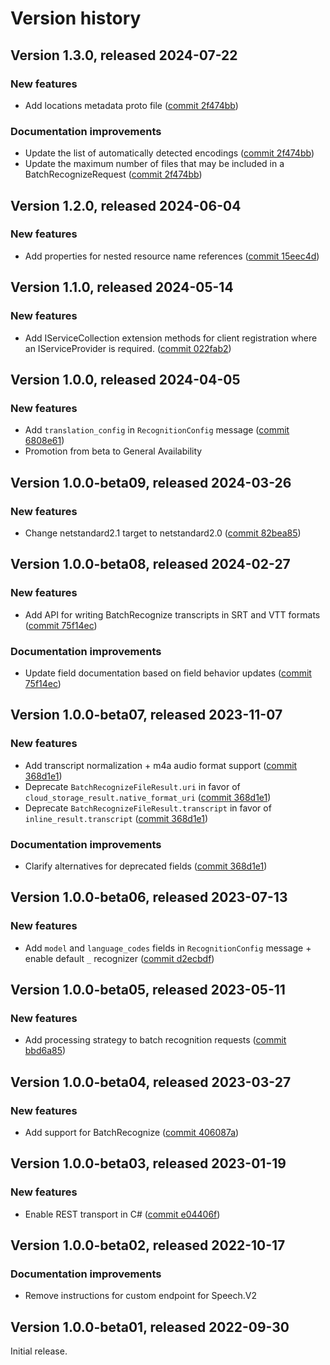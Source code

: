 # Version history

## Version 1.3.0, released 2024-07-22

### New features

- Add locations metadata proto file ([commit 2f474bb](https://github.com/googleapis/google-cloud-dotnet/commit/2f474bb22f35ab4383898bdb75e435ce5afafc27))

### Documentation improvements

- Update the list of automatically detected encodings ([commit 2f474bb](https://github.com/googleapis/google-cloud-dotnet/commit/2f474bb22f35ab4383898bdb75e435ce5afafc27))
- Update the maximum number of files that may be included in a BatchRecognizeRequest ([commit 2f474bb](https://github.com/googleapis/google-cloud-dotnet/commit/2f474bb22f35ab4383898bdb75e435ce5afafc27))

## Version 1.2.0, released 2024-06-04

### New features

- Add properties for nested resource name references ([commit 15eec4d](https://github.com/googleapis/google-cloud-dotnet/commit/15eec4dabb9fd3cf3b8f4b978d64b7ba435ca995))

## Version 1.1.0, released 2024-05-14

### New features

- Add IServiceCollection extension methods for client registration where an IServiceProvider is required. ([commit 022fab2](https://github.com/googleapis/google-cloud-dotnet/commit/022fab203f28fb9c608972af7f8b83f571ae5694))

## Version 1.0.0, released 2024-04-05

### New features

- Add `translation_config` in `RecognitionConfig` message ([commit 6808e61](https://github.com/googleapis/google-cloud-dotnet/commit/6808e61fbaf0b4230fb367a818158ca2f0355d4f))
- Promotion from beta to General Availability

## Version 1.0.0-beta09, released 2024-03-26

### New features

- Change netstandard2.1 target to netstandard2.0 ([commit 82bea85](https://github.com/googleapis/google-cloud-dotnet/commit/82bea850661975b9750ac30753528cc9d2e05240))

## Version 1.0.0-beta08, released 2024-02-27

### New features

- Add API for writing BatchRecognize transcripts in SRT and VTT formats ([commit 75f14ec](https://github.com/googleapis/google-cloud-dotnet/commit/75f14ec9ae233ff89a3649e501a0c84abb0b867b))

### Documentation improvements

- Update field documentation based on field behavior updates ([commit 75f14ec](https://github.com/googleapis/google-cloud-dotnet/commit/75f14ec9ae233ff89a3649e501a0c84abb0b867b))

## Version 1.0.0-beta07, released 2023-11-07

### New features

- Add transcript normalization + m4a audio format support ([commit 368d1e1](https://github.com/googleapis/google-cloud-dotnet/commit/368d1e1643c80b968fb5eab8d5db9b00fa05725c))
- Deprecate `BatchRecognizeFileResult.uri` in favor of `cloud_storage_result.native_format_uri` ([commit 368d1e1](https://github.com/googleapis/google-cloud-dotnet/commit/368d1e1643c80b968fb5eab8d5db9b00fa05725c))
- Deprecate `BatchRecognizeFileResult.transcript` in favor of `inline_result.transcript` ([commit 368d1e1](https://github.com/googleapis/google-cloud-dotnet/commit/368d1e1643c80b968fb5eab8d5db9b00fa05725c))

### Documentation improvements

- Clarify alternatives for deprecated fields ([commit 368d1e1](https://github.com/googleapis/google-cloud-dotnet/commit/368d1e1643c80b968fb5eab8d5db9b00fa05725c))

## Version 1.0.0-beta06, released 2023-07-13

### New features

- Add `model` and `language_codes` fields in `RecognitionConfig` message + enable default `_` recognizer ([commit d2ecbdf](https://github.com/googleapis/google-cloud-dotnet/commit/d2ecbdff4500db196e8ebe2c75a98ba8fe5554d6))

## Version 1.0.0-beta05, released 2023-05-11

### New features

- Add processing strategy to batch recognition requests ([commit bbd6a85](https://github.com/googleapis/google-cloud-dotnet/commit/bbd6a857b74004230caecc548bff7ab4ba386b85))

## Version 1.0.0-beta04, released 2023-03-27

### New features

- Add support for BatchRecognize ([commit 406087a](https://github.com/googleapis/google-cloud-dotnet/commit/406087ac4d57c8364326616b38ffbed9254e33e9))

## Version 1.0.0-beta03, released 2023-01-19

### New features

- Enable REST transport in C# ([commit e04406f](https://github.com/googleapis/google-cloud-dotnet/commit/e04406fbc8700134ab6955e5244a5f2924a16a0a))

## Version 1.0.0-beta02, released 2022-10-17

### Documentation improvements

- Remove instructions for custom endpoint for Speech.V2

## Version 1.0.0-beta01, released 2022-09-30

Initial release.
